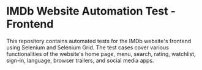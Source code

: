 
#  IMDb Website Automation Test - Frontend
This repository contains automated tests for the IMDb website's frontend using Selenium and Selenium Grid. The test cases cover various functionalities of the website's home page, menu, search, rating, watchlist, sign-in, language, browser trailers, and social media apps.
